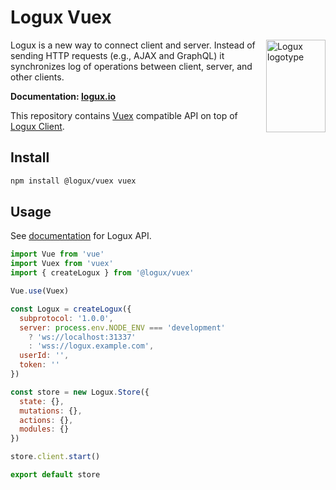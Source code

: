 # Logux Vuex

<img align="right" width="95" height="148" title="Logux logotype"
     src="https://logux.io/branding/logotype.svg">

Logux is a new way to connect client and server. Instead of sending
HTTP requests (e.g., AJAX and GraphQL) it synchronizes log of operations
between client, server, and other clients.

**Documentation: [logux.io]**

This repository contains [Vuex] compatible API on top of [Logux Client].

[Vuex]: https://vuex.vuejs.org
[Logux Client]: https://github.com/logux/client
[logux.io]: https://logux.io/

## Install

```sh
npm install @logux/vuex vuex
```

## Usage

See [documentation] for Logux API.

```js
import Vue from 'vue'
import Vuex from 'vuex'
import { createLogux } from '@logux/vuex'

Vue.use(Vuex)

const Logux = createLogux({
  subprotocol: '1.0.0',
  server: process.env.NODE_ENV === 'development'
    ? 'ws://localhost:31337'
    : 'wss://logux.example.com',
  userId: '',
  token: ''
})

const store = new Logux.Store({
  state: {},
  mutations: {},
  actions: {},
  modules: {}
})

store.client.start()

export default store
```

[documentation]: https://github.com/logux/docs
